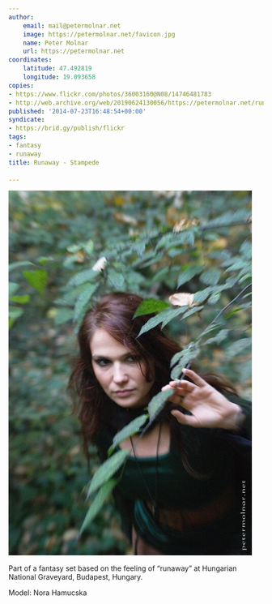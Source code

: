 ```yaml
---
author:
    email: mail@petermolnar.net
    image: https://petermolnar.net/favicon.jpg
    name: Peter Molnar
    url: https://petermolnar.net
coordinates:
    latitude: 47.492819
    longitude: 19.093658
copies:
- https://www.flickr.com/photos/36003160@N08/14746481783
- http://web.archive.org/web/20190624130056/https://petermolnar.net/runaway-stampede/
published: '2014-07-23T16:48:54+00:00'
syndicate:
- https://brid.gy/publish/flickr
tags:
- fantasy
- runaway
title: Runaway - Stampede

---
```


![](runaway-stampede.jpg)

Part of a fantasy set based on the feeling of “runaway” at Hungarian
National Graveyard, Budapest, Hungary.

Model: Nora Hamucska